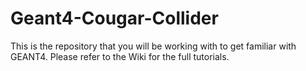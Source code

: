 # Geant4-Cougar-Collider

This is the repository that you will be working with to get familiar with GEANT4. Please refer to the Wiki for the full tutorials.
